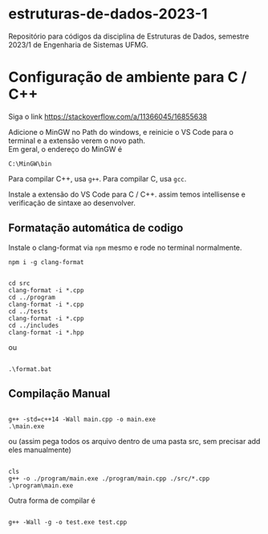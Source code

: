# estruturas-de-dados-2023-1
Repositório para códigos da disciplina de Estruturas de Dados, semestre 2023/1 de Engenharia de Sistemas UFMG.

# Configuração de ambiente para C / C++

Siga o link https://stackoverflow.com/a/11366045/16855638

Adicione o MinGW no Path do windows, e reinicie o VS Code para o terminal e a extensão verem o novo path. <br />
Em geral, o endereço do MinGW é 

```
C:\MinGW\bin

```

Para compilar C++, usa `g++`.
Para compilar C, usa `gcc`.

Instale a extensão do VS Code para C / C++. assim temos intellisense e verificação de sintaxe ao desenvolver.


## Formatação automática de codigo

Instale o clang-format via `npm` mesmo e rode no terminal normalmente.

```
npm i -g clang-format

```

```

cd src
clang-format -i *.cpp
cd ../program
clang-format -i *.cpp
cd ../tests
clang-format -i *.cpp
cd ../includes
clang-format -i *.hpp

```

ou

```

.\format.bat

```

## Compilação Manual


```

g++ -std=c++14 -Wall main.cpp -o main.exe
.\main.exe

```

ou (assim pega todos os arquivo dentro de uma pasta src, sem precisar add eles manualmente)

```

cls
g++ -o ./program/main.exe ./program/main.cpp ./src/*.cpp
.\program\main.exe

```

Outra forma de compilar é   

```

g++ -Wall -g -o test.exe test.cpp

``` 
